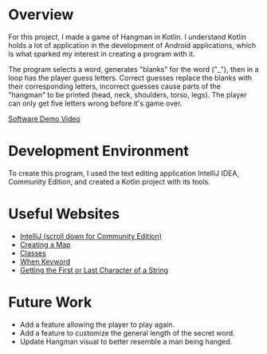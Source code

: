 # Overview

For this project, I made a game of Hangman in Kotlin. I understand Kotlin holds a lot of application in the development of Android applications, which is what sparked my interest in creating a program with it.

The program selects a word, generates "blanks" for the word ("_"), then in a loop has the player guess letters. Correct guesses replace the blanks with their corresponding letters, incorrect guesses cause parts of the "hangman" to be printed (head, neck, shoulders, torso, legs). The player can only get five letters wrong before it's game over.


[Software Demo Video](https://youtu.be/F8_YwHT8iNc)

# Development Environment

To create this program, I used the text editing application IntelliJ IDEA, Community Edition, and created a Kotlin project with its tools.

# Useful Websites

- [IntelliJ (scroll down for Community Edition)](https://www.jetbrains.com/idea/download/?section=windows)
- [Creating a Map](https://kotlinlang.org/docs/collections-overview.html#map)
- [Classes](https://kotlinlang.org/docs/classes.html)
- [When Keyword](https://kotlinlang.org/docs/control-flow.html#when-expressions-and-statements)
- [Getting the First or Last Character of a String](https://stackoverflow.com/questions/61493233/kotlin-strip-first-and-last-character)

# Future Work

- Add a feature allowing the player to play again.
- Add a feature to customize the general length of the secret word.
- Update Hangman visual to better resemble a man being hanged.
